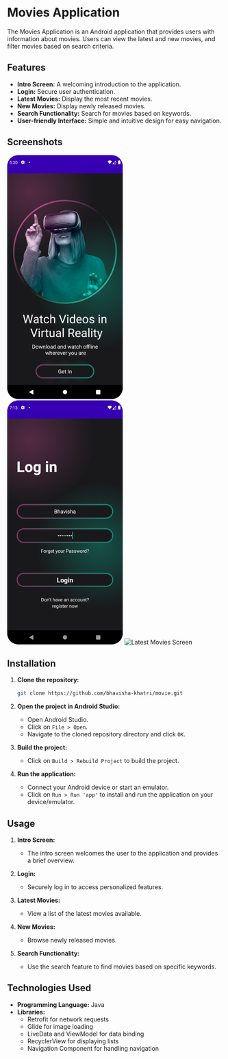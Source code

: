 # Movies Application

The Movies Application is an Android application that provides users with information about movies. Users can view the latest and new movies, and filter movies based on search criteria.

## Features

- **Intro Screen:** A welcoming introduction to the application.
- **Login:** Secure user authentication.
- **Latest Movies:** Display the most recent movies.
- **New Movies:** Display newly released movies.
- **Search Functionality:** Search for movies based on keywords.
- **User-friendly Interface:** Simple and intuitive design for easy navigation.

## Screenshots

![Intro Screen](screenshots/intro_screen.png)
![Login Screen](screenshots/login_screen.png)
![Latest Movies Screen](screenshots/latest_movies_screen.png)

## Installation

1. **Clone the repository:**
    ```sh
    git clone https://github.com/bhavisha-khatri/movie.git
    ```
2. **Open the project in Android Studio:**
    - Open Android Studio.
    - Click on `File > Open`.
    - Navigate to the cloned repository directory and click `OK`.
3. **Build the project:**
    - Click on `Build > Rebuild Project` to build the project.

4. **Run the application:**
    - Connect your Android device or start an emulator.
    - Click on `Run > Run 'app'` to install and run the application on your device/emulator.

## Usage

1. **Intro Screen:**
    - The intro screen welcomes the user to the application and provides a brief overview.

2. **Login:**
    - Securely log in to access personalized features.

3. **Latest Movies:**
    - View a list of the latest movies available.

4. **New Movies:**
    - Browse newly released movies.

5. **Search Functionality:**
    - Use the search feature to find movies based on specific keywords.

## Technologies Used

- **Programming Language:** Java
- **Libraries:**
    - Retrofit for network requests
    - Glide for image loading
    - LiveData and ViewModel for data binding
    - RecyclerView for displaying lists
    - Navigation Component for handling navigation


